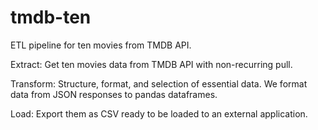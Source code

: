 # tmdb-ten

ETL pipeline for ten movies from TMDB API.

Extract: Get ten movies data from TMDB API with non-recurring pull.

Transform: Structure, format, and selection of essential data. We format data from JSON responses to pandas dataframes.

Load: Export them as CSV ready to be loaded to an external application.



